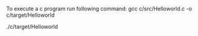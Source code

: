To execute a c program run following command:
gcc c/src/Helloworld.c -o c/target/Helloworld

./c/target/Helloworld

